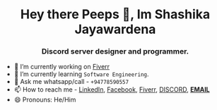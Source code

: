 <h1 align="center">Hey there Peeps 👋, Im Shashika Jayawardena</h1>
<h3 align="center">Discord server designer and programmer.</h3>


- 🔭 I’m currently working on [Fiverr](https://www.fiverr.com/shashikajay?public_mode=true)
- 🌱 I’m currently learning `Software Engineering`.
- 💬 Ask me whatsapp/call - `+94778590557`
- 📫 How to reach me - [LinkedIn](https://www.linkedin.com/in/shashikajay/),  [Facebook](fb.com/shashika.jayzzz), [Fiverr](https://www.fiverr.com/shashikajay?public_mode=true), [DISCORD](https://discord.gg/v6Y2HG2Ut6), [**EMAIL**](shashikajayawardena2001@gmail.com)
- 😄 Pronouns: He/Him
